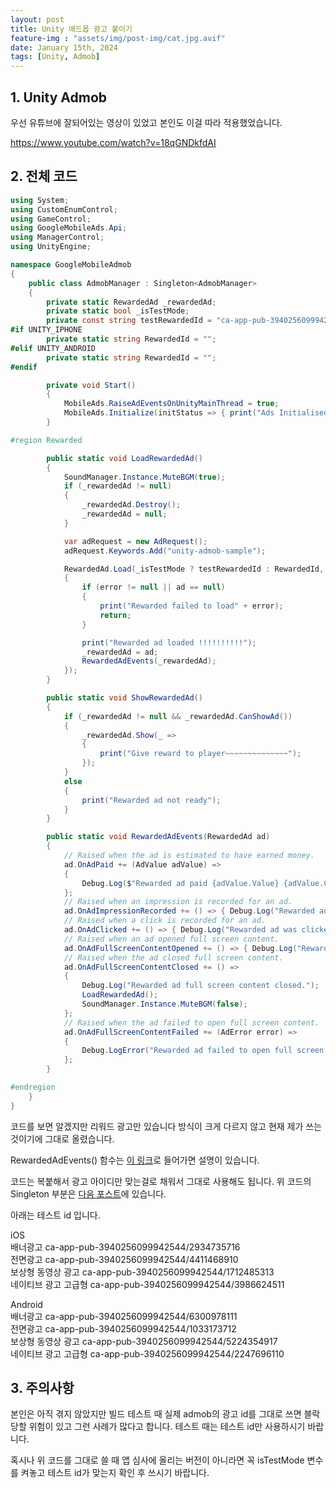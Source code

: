 ```yaml
---
layout: post
title: Unity 애드몹 광고 붙이기
feature-img : "assets/img/post-img/cat.jpg.avif"
date: January 15th, 2024
tags: [Unity, Admob]
---
```




## 1. Unity Admob 

우선 유튜브에 잘되어있는 영상이 있었고 본인도 이걸 따라 적용했었습니다.

https://www.youtube.com/watch?v=18qGNDkfdAI

## 2. 전체 코드

```c#
using System;
using CustomEnumControl;
using GameControl;
using GoogleMobileAds.Api;
using ManagerControl;
using UnityEngine;

namespace GoogleMobileAdmob
{
    public class AdmobManager : Singleton<AdmobManager>
    {
        private static RewardedAd _rewardedAd;
        private static bool _isTestMode;
        private const string testRewardedId = "ca-app-pub-3940256099942544/712485313";
#if UNITY_IPHONE
        private static string RewardedId = "";
#elif UNITY_ANDROID
        private static string RewardedId = "";
#endif

        private void Start()
        {
            MobileAds.RaiseAdEventsOnUnityMainThread = true;
            MobileAds.Initialize(initStatus => { print("Ads Initialised !!!!!!!!!!!!!!!!!"); });
        }

#region Rewarded

        public static void LoadRewardedAd()
        {
            SoundManager.Instance.MuteBGM(true);
            if (_rewardedAd != null)
            {
                _rewardedAd.Destroy();
                _rewardedAd = null;
            }

            var adRequest = new AdRequest();
            adRequest.Keywords.Add("unity-admob-sample");

            RewardedAd.Load(_isTestMode ? testRewardedId : RewardedId, adRequest, (ad, error) =>
            {
                if (error != null || ad == null)
                {
                    print("Rewarded failed to load" + error);
                    return;
                }

                print("Rewarded ad loaded !!!!!!!!!!");
                _rewardedAd = ad;
                RewardedAdEvents(_rewardedAd);
            });
        }

        public static void ShowRewardedAd()
        {
            if (_rewardedAd != null && _rewardedAd.CanShowAd())
            {
                _rewardedAd.Show(_ =>
                {
                    print("Give reward to player~~~~~~~~~~~~~~");
                });
            }
            else
            {
                print("Rewarded ad not ready");
            }
        }

        public static void RewardedAdEvents(RewardedAd ad)
        {
            // Raised when the ad is estimated to have earned money.
            ad.OnAdPaid += (AdValue adValue) =>
            {
                Debug.Log($"Rewarded ad paid {adValue.Value} {adValue.CurrencyCode}.");
            };
            // Raised when an impression is recorded for an ad.
            ad.OnAdImpressionRecorded += () => { Debug.Log("Rewarded ad recorded an impression."); };
            // Raised when a click is recorded for an ad.
            ad.OnAdClicked += () => { Debug.Log("Rewarded ad was clicked."); };
            // Raised when an ad opened full screen content.
            ad.OnAdFullScreenContentOpened += () => { Debug.Log("Rewarded ad full screen content opened."); };
            // Raised when the ad closed full screen content.
            ad.OnAdFullScreenContentClosed += () =>
            {
                Debug.Log("Rewarded ad full screen content closed.");
                LoadRewardedAd();
                SoundManager.Instance.MuteBGM(false);
            };
            // Raised when the ad failed to open full screen content.
            ad.OnAdFullScreenContentFailed += (AdError error) =>
            {
                Debug.LogError("Rewarded ad failed to open full screen content with error : " + error);
            };
        }

#endregion
    }
}
```

코드를 보면 알겠지만 리워드 광고만 있습니다 방식이 크게 다르지 않고 현재 제가 쓰는것이기에 그대로 올렸습니다.

RewardedAdEvents() 함수는 
[이 링크](https://developers.google.com/admob/unity/rewarded?hl=ko#ios)로 들어가면 설명이 있습니다.

코드는 복붙해서 광고 아이디만 맞는걸로 채워서 그대로 사용해도 됩니다. 위 코드의 Singleton 부분은 [다음 포스트](https://mings1027.github.io/2024/01/15/unity-singleton.html)에 있습니다.

아래는 테스트 id 입니다.

iOS  
배너광고  ca-app-pub-3940256099942544/2934735716  
전면광고 ca-app-pub-3940256099942544/4411468910  
보상형 동영상 광고 ca-app-pub-3940256099942544/1712485313  
네이티브 광고 고급형 ca-app-pub-3940256099942544/3986624511

Android  
배너광고  ca-app-pub-3940256099942544/6300978111  
전면광고 ca-app-pub-3940256099942544/1033173712  
보상형 동영상 광고 ca-app-pub-3940256099942544/5224354917  
네이티브 광고 고급형 ca-app-pub-3940256099942544/2247696110  

## 3. 주의사항

본인은 아직 겪지 않았지만 빌드 테스트 때 실제 admob의 광고 id를 그대로 쓰면 블락당할 위험이 있고 그런 사례가 많다고 합니다. 테스트 때는 테스트 id만 사용하시기 바랍니다. 

혹시나 위 코드를 그대로 쓸 때 앱 심사에 올리는 버전이 아니라면 꼭 isTestMode 변수를 켜놓고 테스트 id가 맞는지 확인 후 쓰시기 바랍니다.